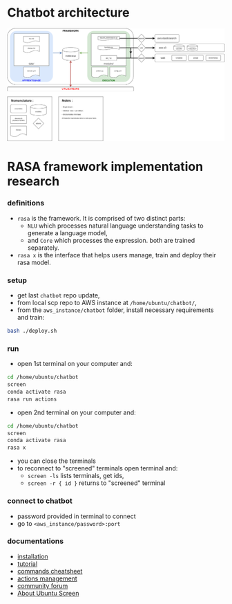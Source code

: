 # Chatbot architecture
<img src="img_src/chatbot_archi.png" title="Chatbot architecture">

# RASA framework implementation research

### definitions
* `rasa` is the framework. It is comprised of two distinct parts:
  * `NLU` which processes natural language understanding tasks to generate a language model,
  * and `Core` which processes the expression.
  both are trained separately.
* `rasa x` is the interface that helps users manage, train and deploy their rasa model.

### setup
* get last `chatbot` repo update, 
* from local scp repo to AWS instance at `/home/ubuntu/chatbot/`,
* from the `aws_instance/chatbot` folder, install necessary requirements and train:
```bash
bash ./deploy.sh
```

### run
* open 1st terminal on your computer and:
```bash
cd /home/ubuntu/chatbot
screen
conda activate rasa
rasa run actions
```
* open 2nd terminal on your computer and:
```bash
cd /home/ubuntu/chatbot
screen
conda activate rasa
rasa x
```
* you can close the terminals
* to reconnect to "screened" terminals open terminal and:
  * `screen -ls` lists terminals, get ids,
  * `screen -r { id }` returns to "screened" terminal

### connect to chatbot
* password provided in terminal to connect  
* go to `<aws_instance/password>:port`

### documentations
* [installation](https://rasa.com/docs/rasa/user-guide/installation/)
* [tutorial](https://rasa.com/docs/rasa/user-guide/rasa-tutorial/)
* [commands cheatsheet](https://rasa.com/docs/rasa/user-guide/command-line-interface/)
* [actions management](https://rasa.com/docs/rasa/core/actions/)
* [community forum](https://forum.rasa.com/)  
* [About Ubuntu Screen](https://doc.ubuntu-fr.org/screen)